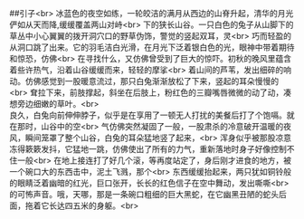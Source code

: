 ##引子\<br>
	冰蓝色的夜空如练，一轮皎洁的满月从西边的山脊升起，清华的月光俨如从天而降,缓缓覆盖两山对峙\<br>
下的狭长山谷。一只白色的兔子从山脚下的草丛中小心翼翼的拨开洞穴口的野草伪饰，警觉的竖起双耳，灵\<br>
巧而轻盈的从洞口跳了出来。它的羽毛洁白光滑，在月光下泛着银白色的光，眼神中带着期待和惊恐，仿佛\<br>
在寻找什么，又仿佛曾受到了巨大的惊吓。初秋的晚风里蕴含着些许热气，沿着山谷缓缓而来，轻轻的摩挲\<br>
着山间的芦苇，发出细碎的响动。仿佛感觉到一股暖意流过，那只白兔渐渐放松了下来，竖起的耳朵慢慢的\<br>
耷拉下来，前肢撑起，斜坐在后肢上，粉红色的三瓣嘴唇微微的动了动，凑想旁边细嫩的草叶。\<br>  
	良久，白兔向前伸伸脖子，似乎是在享用了一顿无人打扰的美餐后打了个饱嗝。就在那时，山谷中的空\<br>
气仿佛突然凝固了一般，一股肃杀的冷意破开温暖的夜风，瞬间笼罩了整个山谷，白兔的耳朵猛地竖了起来，\<br>
浑身似乎被那股凉意冻得簌簌发抖，它猛地一跳，仿佛使出了所有的力气，重新落地时身子好像控制不住一般\<br>
在地上接连打了好几个滚，等再度站定了，身后刚才进食的地方，被一个碗口大的东西击中，泥土飞溅，那个\<br>
东西缓缓抬起来，两只犹如铜铃般的眼睛泛着幽暗的红光，巨口张开，长长的红色信子在空中舞动，发出嘶嘶\<br>
的可怖声音。哦，天哪，那是一条碗口粗细的巨大黑蛇，在它幽黑丑陋的蛇头后面，拖着它长达四五米的身躯。\<br>
